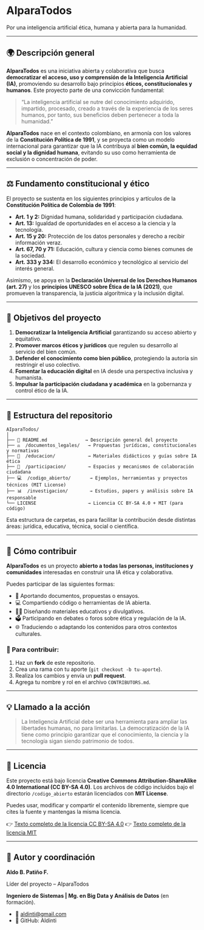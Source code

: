 # AIparaTodos
Por una inteligencia artificial ética, humana y abierta para la humanidad.

---
## 🌍 **Descripción general**

**AIparaTodos** es una iniciativa abierta y colaborativa que busca **democratizar el acceso, uso y comprensión de la Inteligencia Artificial (IA)**, promoviendo su desarrollo bajo principios **éticos, constitucionales y humanos**.  Este proyecto parte de una convicción fundamental:

> “La inteligencia artificial se nutre del conocimiento adquirido, impartido, procesado, creado a través de la experiencia de los seres humanos, por tanto, sus beneficios deben pertenecer a toda la humanidad.”

**AIparaTodos** nace en el contexto colombiano, en armonía con los valores de la **Constitución Política de 1991**, y se proyecta como un modelo internacional para garantizar que la IA contribuya al **bien común, la equidad social y la dignidad humana**, evitando su uso como herramienta de exclusión o concentración de poder.

---
## ⚖️ **Fundamento constitucional y ético**

El proyecto se sustenta en los siguientes principios y artículos de la **Constitución Política de Colombia de 1991**:
* **Art. 1 y 2:** Dignidad humana, solidaridad y participación ciudadana.
* **Art. 13:** Igualdad de oportunidades en el acceso a la ciencia y la tecnología.
* **Art. 15 y 20:** Protección de los datos personales y derecho a recibir información veraz.
* **Art. 67, 70 y 71:** Educación, cultura y ciencia como bienes comunes de la sociedad.
* **Art. 333 y 334:** El desarrollo económico y tecnológico al servicio del interés general.

Asimismo, se apoya en la **Declaración Universal de los Derechos Humanos (art. 27)** y los **principios UNESCO sobre Ética de la IA (2021)**, que promueven la transparencia, la justicia algorítmica y la inclusión digital.

---
## 🎯 **Objetivos del proyecto**

1. **Democratizar la Inteligencia Artificial** garantizando su acceso abierto y equitativo.
2. **Promover marcos éticos y jurídicos** que regulen su desarrollo al servicio del bien común.
3. **Defender el conocimiento como bien público**, protegiendo la autoría sin restringir el uso colectivo.
4. **Fomentar la educación digital** en IA desde una perspectiva inclusiva y humanista.
5. **Impulsar la participación ciudadana y académica** en la gobernanza y control ético de la IA.

---
## 🧩 **Estructura del repositorio**

```
AIparaTodos/
│
├── 📜 README.md              → Descripción general del proyecto
├── ⚖️  /documentos_legales/   → Propuestas jurídicas, constitucionales y normativas
├── 🧠  /educacion/            → Materiales didácticos y guías sobre IA ética
├── 🤝  /participacion/        → Espacios y mecanismos de colaboración ciudadana
├── 💻  /codigo_abierto/       → Ejemplos, herramientas y proyectos técnicos (MIT License)
├── 📊  /investigacion/        → Estudios, papers y análisis sobre IA responsable
└── LICENSE                   → Licencia CC BY-SA 4.0 + MIT (para código)
```

Esta estructura de carpetas, es para facilitar la contribución desde distintas áreas: jurídica, educativa, técnica, social o científica.

---
## 🤝 **Cómo contribuir**

**AIparaTodos** es un proyecto **abierto a todas las personas, instituciones y comunidades** interesadas en construir una IA ética y colaborativa.

Puedes participar de las siguientes formas:

* 📄 Aportando documentos, propuestas o ensayos.
* 💻 Compartiendo código o herramientas de IA abierta.
* 🧑‍🏫 Diseñando materiales educativos y divulgativos.
* 🗳️ Participando en debates o foros sobre ética y regulación de la IA.
* 🌐 Traduciendo o adaptando los contenidos para otros contextos culturales.

### 🔧 Para contribuir:

1. Haz un **fork** de este repositorio.
2. Crea una rama con tu aporte (`git checkout -b tu-aporte`).
3. Realiza los cambios y envía un **pull request**.
4. Agrega tu nombre y rol en el archivo `CONTRIBUTORS.md`.

---
## 💡 **Llamado a la acción**

> La Inteligencia Artificial debe ser una herramienta para ampliar las libertades humanas, no para limitarlas.
> La democratización de la IA tiene como principio garantizar que el conocimiento, la ciencia y la tecnología sigan siendo patrimonio de todos.

---
## 📄 **Licencia**

Este proyecto está bajo licencia **Creative Commons Attribution-ShareAlike 4.0 International (CC BY-SA 4.0)**.
Los archivos de código incluidos bajo el directorio `/codigo_abierto` estarán licenciados con **MIT License**.

Puedes usar, modificar y compartir el contenido libremente, siempre que cites la fuente y mantengas la misma licencia.

👉 [Texto completo de la licencia CC BY-SA 4.0](https://creativecommons.org/licenses/by-sa/4.0/)
👉 [Texto completo de la licencia MIT](https://opensource.org/licenses/MIT)

---
## 👤 **Autor y coordinación**

**Aldo B. Patiño F.**

Líder del proyecto – AIparaTodos

**Ingeniero de Sistemas | Mg. en Big Data y Análisis de Datos** (en formación).
* 📧 aldinti@gmail.com
* 🔗 GitHub: Aldinti

